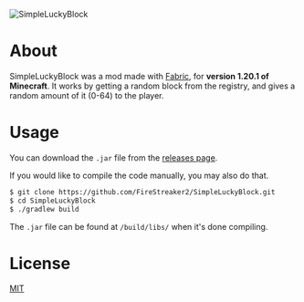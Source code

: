 ![SimpleLuckyBlock](https://socialify.git.ci/FireStreaker2/SimpleLuckyBlock/image?description=1&forks=1&issues=1&logo=https%3A%2F%2Fraw.githubusercontent.com%2FFireStreaker2%2FSimpleLuckyBlock%2Fmain%2Fsrc%2Fmain%2Fresources%2Fassets%2Fsimpleluckyblock%2Ftextures%2Fitem%2Fsimple_lucky_block.png&name=1&owner=1&pulls=1&stargazers=1&theme=Dark)

# About
SimpleLuckyBlock was a mod made with [Fabric](https://fabricmc.net/), for **version 1.20.1 of Minecraft**. It works by getting a random block from the registry, and gives a random amount of it (0-64) to the player.

# Usage
You can download the ``.jar`` file from the [releases page](https://github.com/FireStreaker2/SimpleLuckyBlock/releases/latest).   

If you would like to compile the code manually, you may also do that.
```bash
$ git clone https://github.com/FireStreaker2/SimpleLuckyBlock.git
$ cd SimpleLuckyBlock
$ ./gradlew build
```
The ``.jar`` file can be found at ``/build/libs/`` when it's done compiling.

# License
[MIT](https://github.com/FireStreaker2/SimpleLuckyBlock/blob/main/LICENSE)